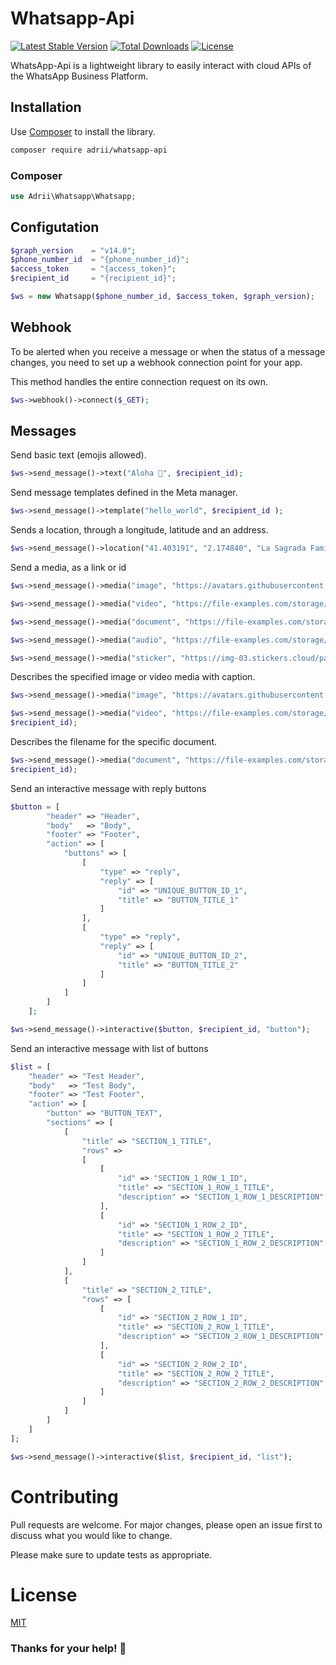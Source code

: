 # Whatsapp-Api

[![Latest Stable Version](http://img.shields.io/packagist/v/adrii/whatsapp-api.svg)](https://packagist.org/packages/adrii/whatsapp-api)
[![Total Downloads](http://img.shields.io/packagist/dt/adrii/whatsapp-api.svg)](https://packagist.org/packages/adrii/whatsapp-api)
[![License](http://img.shields.io/packagist/l/adrii/whatsapp-api.svg)](https://packagist.org/packages/adrii/whatsapp-api)

WhatsApp-Api is a lightweight library to easily interact with cloud APIs of the WhatsApp Business Platform.
## Installation

Use [Composer](https://getcomposer.org/) to install the library.

```bash
composer require adrii/whatsapp-api
```

### Composer
```php
use Adrii\Whatsapp\Whatsapp;
```

## Configutation

```php
$graph_version    = "v14.0";
$phone_number_id  = "{phone_number_id}";
$access_token     = "{access_token}";
$recipient_id     = "{recipient_id}";

$ws = new Whatsapp($phone_number_id, $access_token, $graph_version);
```

## Webhook
To be alerted when you receive a message or when the status of a message changes, you need to set up a webhook connection point for your app.

This method handles the entire connection request on its own.

```php
$ws->webhook()->connect($_GET);
```

## Messages

Send basic text (emojis allowed).
```php
$ws->send_message()->text("Aloha 🍍", $recipient_id);
```

Send message templates defined in the Meta manager.
```php
$ws->send_message()->template("hello_world", $recipient_id );
```

Sends a location, through a longitude, latitude and an address.
```php
$ws->send_message()->location("41.403191", "2.174840", "La Sagrada Família", "C/ De Mallorca, 401, 08013 Barcelona", $recipient_id);
```

Send a media, as a link or id
```php
$ws->send_message()->media("image", "https://avatars.githubusercontent.com/u/29653964?v=4", $recipient_id);

$ws->send_message()->media("video", "https://file-examples.com/storage/fe4658769b6331540b05587/2017/04/file_example_MP4_480_1_5MG.mp4", $recipient_id);

$ws->send_message()->media("document", "https://file-examples.com/storage/fe4658769b6331540b05587/2017/10/file-sample_150kB.pdf", $recipient_id);

$ws->send_message()->media("audio", "https://file-examples.com/storage/fe4658769b6331540b05587/2017/11/file_example_MP3_700KB.mp3", $recipient_id);

$ws->send_message()->media("sticker", "https://img-03.stickers.cloud/packs/210a9e68-b249-405f-8ea1-9af015ef074a/webp/c5b7bded-e0f0-4f79-86aa-ffd825aba680.webp", $recipient_id);
```

Describes the specified image or video media with caption.
```php
$ws->send_message()->media("image", "https://avatars.githubusercontent.com/u/29653964?v=4", $recipient_id, "individual", true, "your-image-caption-to-be-sent");

$ws->send_message()->media("video", "https://file-examples.com/storage/fe4658769b6331540b05587/2017/04/file_example_MP4_480_1_5MG.mp4", $recipient_id, "individual", true, "your-video-caption-to-be-sent");
$recipient_id);
```

Describes the filename for the specific document.
```php
$ws->send_message()->media("document", "https://file-examples.com/storage/fe4658769b6331540b05587/2017/10/file-sample_150kB.pdf", $recipient_id, "individual", true, null, "example_filename.pdf");
$recipient_id);
```


Send an interactive message with reply buttons
```php
$button = [
        "header" => "Header",
        "body"   => "Body",
        "footer" => "Footer",
        "action" => [
            "buttons" => [
                [
                    "type" => "reply",
                    "reply" => [
                        "id" => "UNIQUE_BUTTON_ID_1",
                        "title" => "BUTTON_TITLE_1"
                    ]
                ],
                [
                    "type" => "reply",
                    "reply" => [
                        "id" => "UNIQUE_BUTTON_ID_2",
                        "title" => "BUTTON_TITLE_2"
                    ]
                ]
            ]
        ]
    ];

$ws->send_message()->interactive($button, $recipient_id, "button");

```


Send an interactive message with list of buttons
```php
$list = [
    "header" => "Test Header",
    "body"   => "Test Body",
    "footer" => "Test Footer",
    "action" => [
        "button" => "BUTTON_TEXT",
        "sections" => [
            [
                "title" => "SECTION_1_TITLE",
                "rows" =>
                [
                    [
                        "id" => "SECTION_1_ROW_1_ID",
                        "title" => "SECTION_1_ROW_1_TITLE",
                        "description" => "SECTION_1_ROW_1_DESCRIPTION"
                    ],
                    [
                        "id" => "SECTION_1_ROW_2_ID",
                        "title" => "SECTION_1_ROW_2_TITLE",
                        "description" => "SECTION_1_ROW_2_DESCRIPTION"
                    ]
                ]
            ],
            [
                "title" => "SECTION_2_TITLE",
                "rows" => [
                    [
                        "id" => "SECTION_2_ROW_1_ID",
                        "title" => "SECTION_2_ROW_1_TITLE",
                        "description" => "SECTION_2_ROW_1_DESCRIPTION"
                    ],
                    [
                        "id" => "SECTION_2_ROW_2_ID",
                        "title" => "SECTION_2_ROW_2_TITLE",
                        "description" => "SECTION_2_ROW_2_DESCRIPTION"
                    ]
                ]
            ]
        ]
    ]
];

$ws->send_message()->interactive($list, $recipient_id, "list");

```


# Contributing
Pull requests are welcome. For major changes, please open an issue first to discuss what you would like to change.

Please make sure to update tests as appropriate.

# License
[MIT](https://github.com/AdrianVillamayor/Whatsapp-Api/blob/master/LICENSE)

### Thanks for your help! 🎉
